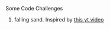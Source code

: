 Some Code Challenges

1. falling sand. Inspired by [this yt video](https://www.youtube.com/watch?v=L4u7Zy_b868)
